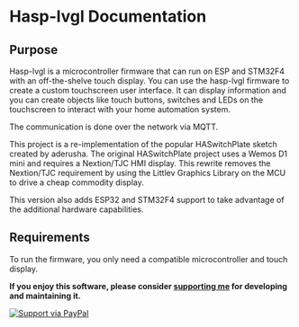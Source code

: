 # Hasp-lvgl Documentation

## Purpose

Hasp-lvgl is a microcontroller firmware that can run on ESP and STM32F4 with an off-the-shelve touch display.
You can use the hasp-lvgl firmware to create a custom touchscreen user interface.
It can display information and you can create objects like touch buttons, switches and LEDs on the touchscreen to interact with your home automation system.

The communication is done over the network via MQTT.

This project is a re-implementation of the popular HASwitchPlate sketch created by aderusha. The original HASwitchPlate project uses a Wemos D1 mini and requires a Nextion/TJC HMI display. This rewrite removes the Nextion/TJC requirement by using the Littlev Graphics Library on the MCU to drive a cheap commodity display.

This version also adds ESP32 and STM32F4 support to take advantage of the additional hardware capabilities.

## Requirements

To run the firmware, you only need a compatible microcontroller and touch display.

**If you enjoy this software, please consider [supporting me](https://www.paypal.me/netwizeBE) for developing and maintaining it.**

[![Support via PayPal](https://cdn.jsdelivr.net/gh/twolfson/paypal-github-button@1.0.0/dist/button.svg)](https://www.paypal.me/netwizeBE)
